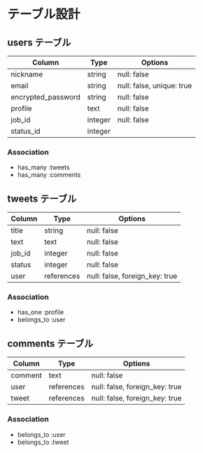 # テーブル設計

## users テーブル

| Column                     | Type   | Options                   |
| -------------------------- | ------ | ------------------------- |
| nickname                   | string | null: false               |
| email                      | string | null: false, unique: true |
| encrypted_password         | string | null: false               |
| profile                    | text   | null: false               |
| job_id                     | integer| null: false               |
| status_id                  | integer|                           |

### Association

- has_many :tweets
- has_many :comments

## tweets テーブル

| Column        | Type       | Options                        |
| ------------- | ---------- | ------------------------------ |
| title         | string     | null: false                    |
| text          | text       | null: false                    |
| job_id        | integer    | null: false                    |
| status        | integer    | null: false                    |
| user          | references | null: false, foreign_key: true |

### Association

- has_one :profile
- belongs_to :user

## comments テーブル

| Column       | Type       | Options                        |
| ------------ | ---------- | ------------------------------ |
| comment      | text       | null: false                    |
| user         | references | null: false, foreign_key: true |
| tweet        | references | null: false, foreign_key: true |

### Association

- belongs_to :user
- belongs_to :tweet